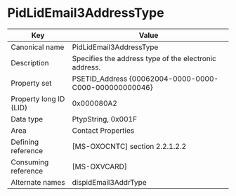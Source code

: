 # PidLidEmail3AddressType

| Key | Value |
|---|---|
| Canonical name | PidLidEmail3AddressType |
| Description | Specifies the address type of the electronic address. |
| Property set | PSETID_Address {00062004-0000-0000-C000-000000000046} |
| Property long ID (LID) | 0x000080A2 |
| Data type | PtypString, 0x001F |
| Area | Contact Properties |
| Defining reference | [MS-OXOCNTC] section 2.2.1.2.2 |
| Consuming reference | [MS-OXVCARD] |
| Alternate names | dispidEmail3AddrType |
